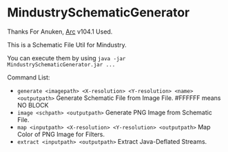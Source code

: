 # MindustrySchematicGenerator

Thanks For Anuken, [Arc](https://github.com/Anuken/Arc) v104.1 Used.

This is a Schematic File Util for Mindustry.

You can execute them by using `java -jar MindustrySchematicGenerator.jar ...`

Command List:
* `generate <imagepath> <X-resolution> <Y-resolution> <name> <outputpath>` Generate Schematic File from Image File. #FFFFFF means NO BLOCK
* `image <schpath> <outputpath>` Generate PNG Image from Schematic File.
* `map <inputpath> <X-resolution> <Y-resolution> <outputpath>` Map Color of PNG Image for Filters.
* `extract <inputpath> <outputpath>` Extract Java-Deflated Streams.
